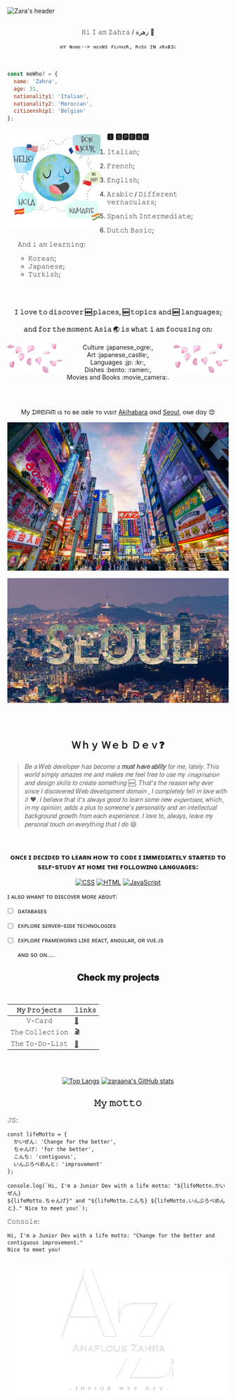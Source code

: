 <!-- Headers -->
![Zara's header](img/header.gif)

<br>
 
  <div align="center"> 
     𝙷𝚒 𝙸 𝚊𝚖  𝚉𝚊𝚑𝚛𝚊 /  زهرة 🌹
   
   <!-- Code Blocks -->
```ᴍʏ ɴᴀᴍᴇ--> ᴍᴇᴀɴs ғʟᴏᴡᴇʀ, ʀᴏsᴇ ɪɴ ᴀʀᴀʙɪᴄ```
</div>

<br>

```javascript
const meWho? = {
  name: 'Zahra',
  age: 31,
  nationality1: 'Italian',
  nationality2: 'Moroccan',
  citizenship1: 'Belgian'
};
```

<img align="left" width="45%" alt="petals" src="img/languages-removebg-preview.png"></img>
<!-- Unordered and Ordered list -->
### 🅸 🆂🅿🅴🅰🅺

1. 𝙸𝚝𝚊𝚕𝚒𝚊𝚗;
1. 𝙵𝚛𝚎𝚗𝚌𝚑;
1. 𝙴𝚗𝚐𝚕𝚒𝚜𝚑;
1. 𝙰𝚛𝚊𝚋𝚒𝚌 / 𝙳𝚒𝚏𝚏𝚎𝚛𝚎𝚗𝚝 𝚟𝚎𝚛𝚗𝚊𝚌𝚞𝚕𝚊𝚛𝚜;
1. 𝚂𝚙𝚊𝚗𝚒𝚜𝚑 𝙸𝚗𝚝𝚎𝚛𝚖𝚎𝚍𝚒𝚊𝚝𝚎;
2. 𝙳𝚞𝚝𝚌𝚑 𝙱𝚊𝚜𝚒𝚌;

   𝙰𝚗𝚍 𝚒 𝚊𝚖  𝚕𝚎𝚊𝚛𝚗𝚒𝚗𝚐:
    * 𝙺𝚘𝚛𝚎𝚊𝚗;
    * 𝙹𝚊𝚙𝚊𝚗𝚎𝚜𝚎;
    * 𝚃𝚞𝚛𝚔𝚒𝚜𝚑;
<br>
<br>


   
####  <p align="center "> 𝙸 𝚕𝚘𝚟𝚎 𝚝𝚘 𝚍𝚒𝚜𝚌𝚘𝚟𝚎𝚛 :new: 𝚙𝚕𝚊𝚌𝚎𝚜, :new: 𝚝𝚘𝚙𝚒𝚌𝚜 𝚊𝚗𝚍 :new: 𝚕𝚊𝚗𝚐𝚞𝚊𝚐𝚎𝚜;
#### <p align="center ">  𝚊𝚗𝚍 𝚏𝚘𝚛 𝚝𝚑𝚎 𝚖𝚘𝚖𝚎𝚗𝚝 𝙰𝚜𝚒𝚊 :earth_asia: 𝚒𝚜 𝚠𝚑𝚊𝚝 𝚒 𝚊𝚖 𝚏𝚘𝚌𝚞𝚜𝚒𝚗𝚐 𝚘𝚗: 

<img align="right" width="25%" alt="petals" src="img/petals.png"></img>
<img align="left" width="25%" alt="petals" src="img/petals.png"></img>


 <!-- 𝙴𝚖𝚘𝚓𝚒 -->
<p align="center"> 
 Culture :japanese_ogre:, <br>
 Art :japanese_castle:, <br>
 Languages :jp: :kr:, <br>
 Dishes :bento: :ramen:, <br>
Movies and Books :movie_camera:. <br>
</p>

<br>
<br>

<!-- links -->
<p align="center" >
 My ᗪᖇᙓᗩᙏ ιѕ тo вe αвle тo vιѕιт
  <a href="https://en.wikipedia.org/wiki/Akihabara">Akihabara</a>
  αɴd
  <a href="https://en.wikipedia.org/wiki/Seoul">Seoul</a>,
 oɴe dαy 😍
</p>

<!-- My dreαм ιѕ тo вe αвle тo vιѕιт 
***[Akihabara](https://en.wikipedia.org/wiki/Akihabara)*** αɴd ***[Seoul :kr:](https://en.wikipedia.org/wiki/Seoul)***, oɴe dαy :heart_eyes: -->

   

<!-- Images -->

<div align="center">  
   
<!--  <img align="left" width="15%" alt="jp" src="img/jpflag.jpg"></img> -->
   ![Akihabara/Japan](https://github.com/zaraana/zaraana/blob/main/img/akihabara.png "秋葉原")

</div>

   
<div align="center"> 
   
   <!-- <img align="left" width="15%" alt="kr" src="img/krflg.jpg"></img> -->
   ![Seol/Korea](https://github.com/zaraana/zaraana/blob/main/img/seoul.jpg "서울")

</div>

<br>
<br>

<!-- Emphasis -->
## <div align="center"> Ｗｈｙ Ｗｅｂ Ｄｅｖ❓


> 𝐵𝑒 𝑎 𝑊𝑒𝑏 𝑑𝑒𝑣𝑒𝑙𝑜𝑝𝑒𝑟 ℎ𝑎𝑠 𝑏𝑒𝑐𝑜𝑚𝑒 𝑎 __𝑚𝑢𝑠𝑡 ℎ𝑎𝑣𝑒 𝑎𝑏𝑙𝑖𝑡𝑦__ 𝑓𝑜𝑟 𝑚𝑒, 𝑙𝑎𝑡𝑒𝑙𝑦.
𝑇ℎ𝑖𝑠 𝑤𝑜𝑟𝑙𝑑 𝑠𝑖𝑚𝑝𝑙𝑦 𝑎𝑚𝑎𝑧𝑒𝑠 𝑚𝑒 𝑎𝑛𝑑 𝑚𝑎𝑘𝑒𝑠 𝑚𝑒 𝑓𝑒𝑒𝑙 𝑓𝑟𝑒𝑒 𝑡𝑜 𝑢𝑠𝑒 𝑚𝑦 *𝑖𝑚𝑎𝑔𝑖𝑛𝑎𝑡𝑖𝑜𝑛* 𝑎𝑛𝑑 𝑑𝑒𝑠𝑖𝑔𝑛 𝑠𝑘𝑖𝑙𝑙𝑠 𝑡𝑜 𝑐𝑟𝑒𝑎𝑡𝑒 𝑠𝑜𝑚𝑒𝑡ℎ𝑖𝑛𝑔 :new:.
𝑇ℎ𝑎𝑡'𝑠 𝑡ℎ𝑒 𝑟𝑒𝑎𝑠𝑜𝑛 𝑤ℎ𝑦 𝑒𝑣𝑒𝑟 𝑠𝑖𝑛𝑐𝑒 𝐼 𝑑𝑖𝑠𝑐𝑜𝑣𝑒𝑟𝑒𝑑 𝑊𝑒𝑏 𝑑𝑒𝑣𝑒𝑙𝑜𝑝𝑚𝑒𝑛𝑡 𝑑𝑜𝑚𝑎𝑖𝑛 , 𝐼 𝑐𝑜𝑚𝑝𝑙𝑒𝑡𝑒𝑙𝑦 𝑓𝑒𝑙𝑙 𝑖𝑛 𝑙𝑜𝑣𝑒 𝑤𝑖𝑡ℎ 𝑖𝑡 :heart:.
> 𝐼 𝑏𝑒𝑙𝑖𝑒𝑣𝑒 𝑡ℎ𝑎𝑡 𝑖𝑡'𝑠 𝑎𝑙𝑤𝑎𝑦𝑠 𝑔𝑜𝑜𝑑 𝑡𝑜 𝑙𝑒𝑎𝑟𝑛 𝑠𝑜𝑚𝑒 𝑛𝑒𝑤 *_𝑒𝑥𝑝𝑒𝑟𝑡𝑖𝑠𝑒𝑠_*, 𝑤ℎ𝑖𝑐ℎ, 𝑖𝑛 𝑚𝑦 𝑜𝑝𝑖𝑛𝑖𝑜𝑛, 𝑎𝑑𝑑𝑠 𝑎 𝑝𝑙𝑢𝑠 𝑡𝑜 𝑠𝑜𝑚𝑒𝑜𝑛𝑒'𝑠 𝑝𝑒𝑟𝑠𝑜𝑛𝑎𝑙𝑖𝑡𝑦 𝑎𝑛𝑑 𝑎𝑛 𝑖𝑛𝑡𝑒𝑙𝑙𝑒𝑐𝑡𝑢𝑎𝑙 𝑏𝑎𝑐𝑘𝑔𝑟𝑜𝑢𝑛𝑑 𝑔𝑟𝑜𝑤𝑡ℎ 𝑓𝑟𝑜𝑚 𝑒𝑎𝑐ℎ 𝑒𝑥𝑝𝑒𝑟𝑖𝑒𝑛𝑐𝑒.
𝐼 𝑙𝑜𝑣𝑒 𝑡𝑜, 𝑎𝑙𝑤𝑎𝑦𝑠, 𝑙𝑒𝑎𝑣𝑒 𝑚𝑦 𝑝𝑒𝑟𝑠𝑜𝑛𝑎𝑙 𝑡𝑜𝑢𝑐ℎ 𝑜𝑛 𝑒𝑣𝑒𝑟𝑦𝑡ℎ𝑖𝑛𝑔 𝑡ℎ𝑎𝑡 𝐼 𝑑𝑜 :smile:

<br>

### <div align="center">  ᴏɴᴄᴇ ɪ ᴅᴇᴄɪᴅᴇᴅ ᴛᴏ ʟᴇᴀʀɴ ʜᴏᴡ ᴛᴏ ᴄᴏᴅᴇ ɪ ɪᴍᴍᴇᴅɪᴀᴛᴇʟʏ sᴛᴀʀᴛᴇᴅ ᴛᴏ sᴇʟғ-sᴛᴜᴅʏ ᴀᴛ ʜᴏᴍᴇ ᴛʜᴇ ғᴏʟʟᴏᴡɪɴɢ ʟᴀɴɢᴜᴀɢᴇs: 
<div align="center">

[![CSS](https://skillicons.dev/icons?i=css)](https://skillicons.dev)
[![HTML](https://skillicons.dev/icons?i=html)](https://skillicons.dev)
[![JavaScript](https://skillicons.dev/icons?i=js)](https://skillicons.dev)

</div>

<!-- Task Lists -->
ɪ ᴀʟsᴏ ᴡʜᴀɴᴛ ᴛᴏ ᴅɪsᴄᴏᴠᴇʀ ᴍᴏʀᴇ ᴀʙᴏᴜᴛ: 
   
- [ ] ᴅᴀᴛᴀʙᴀsᴇs

- [ ] ᴇxᴘʟᴏʀᴇ sᴇʀᴠᴇʀ-sɪᴅᴇ ᴛᴇᴄʜɴᴏʟᴏɢɪᴇs

- [ ] ᴇxᴘʟᴏʀᴇ ғʀᴀᴍᴇᴡᴏʀᴋs ʟɪᴋᴇ ʀᴇᴀᴄᴛ, ᴀɴɢᴜʟᴀʀ, ᴏʀ ᴠᴜᴇ.ᴊs

  ᴀɴᴅ sᴏ ᴏɴ....

<div align="center">
   




   
## 𝐂𝐡𝐞𝐜𝐤 𝐦𝐲 𝐩𝐫𝐨𝐣𝐞𝐜𝐭𝐬

<br>
   
   <!-- Tables -->
   𝙼𝚢 𝙿𝚛𝚘𝚓𝚎𝚌𝚝𝚜                         |   𝚕𝚒𝚗𝚔𝚜                              |
|:------------------------------------:|------------------------------------|
|         𝚅-𝙲𝚊𝚛𝚍                      |[🪪](https://github.com/zaraana/V-Card)|
|        𝚃𝚑𝚎 𝙲𝚘𝚕𝚕𝚎𝚌𝚝𝚒𝚘𝚗               |[🎬](https://github.com/zaraana/The-Collection)|
|         𝚃𝚑𝚎 𝚃𝚘-𝙳𝚘-𝙻𝚒𝚜𝚝              |[📝](https://github.com/zaraana/The-To-Do-List)|


<br>
<br>



[![Top Langs](https://github-readme-stats.vercel.app/api/top-langs/?username=zaraana)](https://github.com/zaraana/github-readme-stats)
[![zaraana's GitHub stats](https://github-readme-stats.vercel.app/api?username=zaraana)](https://github.com/zaraana/github-readme-stats)



## 𝙼𝚢 𝚖𝚘𝚝𝚝𝚘
</div>


𝙹𝚂:
``` 
const lifeMotto = {
  かいぜん: 'Change for the better',
  ちゃんげ: 'for the better',
  こんち: 'contiguous',
  いんぷろべめんと: 'improvement'
};

console.log(`Hi, I'm a Junior Dev with a life motto: "${lifeMotto.かいぜん}
${lifeMotto.ちゃんげ}" and "${lifeMotto.こんち} ${lifeMotto.いんぷろべめんと}." Nice to meet you!`);
```
𝙲𝚘𝚗𝚜𝚘𝚕𝚎:
```
Hi, I'm a Junior Dev with a life motto: "Change for the better and contiguous improvement."
Nice to meet you!
```

<br>


<picture>
  <source width="25%" media="(prefers-color-scheme: dark)" srcset="img/logo1.png">
  <source width="25%" media="(prefers-color-scheme: light)" srcset="img/logo.png">
    <img align="right" alt="changes logo based on theme mode" src="img/logo1.png">
</picture>


 
 


 
